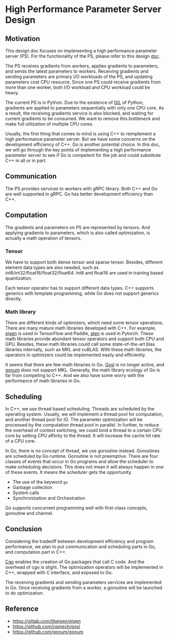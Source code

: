 # High Performance Parameter Server Design

## Motivation

This design doc focuses on implementing a high performance parameter server
(PS). For the functionality of the PS, please refer to this design
[doc](parameter_server.md).

The PS receives gradients from workers, applies gradients to parameters, and
sends the latest parameters to workers. Receiving gradients and sending
parameters are primary I/O workloads of the PS, and updating parameters cost
CPU resource. Since one PS could receive gradients from more than one worker,
both I/O workload and CPU workload could be heavy.

The current PS is in Python. Due to the existence of
[GIL](https://wiki.python.org/moin/GlobalInterpreterLock) of Python, gradients
are applied to parameters sequentially with only one CPU core. As a result, the
receiving gradients service is also blocked, and waiting for current gradients
to be consumed. We want to remove this bottleneck and make full utilization of
multiple CPU cores.

Usually, the first thing that comes to mind is using C++ to reimplement a high
performance parameter server. But we have some concerns on the development
efficiency of C++. Go is another potential choice. In this doc, we will go
through the key points of implementing a high performance parameter server to
see if Go is competent for the job and could substitute C++ in all or in part.

## Communication

The PS provides services to workers with gRPC library. Both C++ and Go are well
supported in gRPC. Go has better development efficiency than C++.

## Computation

The gradients and parameters on PS are represented by tensors. And applying
gradients to parameters, which is also called optimization, is actually a math
operation of tensors.

### Tensor

We have to support both dense tensor and sparse tensor. Besides, different
element data types are also needed, such as int8/int32/float16/float32/float64.
Int8 and float16 are used in training based quantization.

Each tensor operator has to support different data types. C++ supports generics
with template programming, while Go does not support generics directly.

### Math library

There are different kinds of optimizers, which need some tensor operations.
There are many mature math libraries developed with C++. For example,
[eigen](https://gitlab.com/libeigen/eigen) is used in TensorFlow and Paddle,
[aten](https://github.com/pytorch/pytorch/tree/master/aten) is used in Pytorch.
These math libraries provide abundant tensor operators and support both CPU and
GPU. Besides, these math libraries could call some state-of-the-art blas
libraries internally, such as MKL and cuBLAS. With these math libraries, the
operators in optimizers could be implemented easily and efficiently.

It seems that there are few math libraries in Go.
[Gosl](https://github.com/cpmech/gosl) is no longer active, and
[gonum](https://github.com/gonum/gonum) does not support MKL. Generally, the
math library ecology of Go is far from competing to C++. And we also have some
worry with the performance of math libraries in Go.

## Scheduling

In C++, we use thread based scheduling. Threads are scheduled by the operating
system. Usually, we will implement a thread pool for computation, and another
thread pool for IO. The parameter optimization will be processed by the
computation thread pool in parallel. In further, to reduce the overhead of
context switching, we could bind a thread to a certain CPU core by setting CPU
affinity to the thread. It will increase the cache hit rate of a CPU core.

In Go, there is no concept of thread, we use goroutine instead. Goroutines are
scheduled by Go runtime. Goroutine is not preemptive. There are four classes of
events that occur in Go programs and allow the scheduler to make scheduling
decisions. This does not mean it will always happen in one of these events. It
means the scheduler gets the opportunity.

- The use of the keyword `go`
- Garbage collection
- System calls
- Synchronization and Orchestration

Go supports concurrent programming well with first-class concepts, goroutine
and channel.

## Conclusion

Considering the tradeoff between development efficiency and program
performance, we plan to put communication and scheduling parts in Go, and
computation part in C++.

[Cgo](https://golang.org/cmd/cgo/) enables the creation of Go packages that
call C code. And the overhead of cgo is slight. The optimization operators will
be implemented in C++, wrapped with C interface, and exposed to Go.

The receiving gradients and sending parameters services are implemented in Go.
Once receiving gradients from a worker, a goroutine will be launched to do
optimization.

## Reference

- <https://gitlab.com/libeigen/eigen>
- <https://github.com/cpmech/gosl>
- <https://github.com/gonum/gonum>
